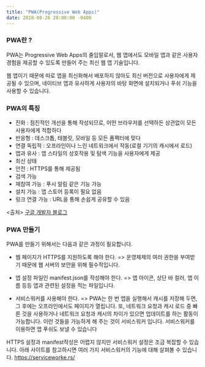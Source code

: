 ```yaml
---
title: "PWA(Progressive Web Apps)"
date: 2018-08-26 20:00:00 -0400
---
```


<h3>PWA란 ?</h3>

PWA는 Progressive Web Apps의 줄임말로서, 웹 앱에서도 모바일 앱과 같은 사용자 경험을 제공할 수 있도록 만들어 주는 최신 웹 앱 기술입니다.

웹 앱이기 때문에 따로 앱을 최신화해서 배포하지 않아도 최신 버전으로 사용자에게 제공될 수 있으며, 네이티브 앱과 유사하게
사용자의 바탕 화면에 설치되거나 푸쉬 기능을 사용할 수 있습니다.

<h3>PWA의 특징</h3>

- 진화 : 점진적인 개선을 통해 작성되므로, 어떤 브라우저를 선택하든 상관없이 모든 사용자에게 적합하다
- 반응형 : 데스크톱, 태블릿, 모바일 등 모든 폼팩터에 맞다
- 연결 독립적 : 오프라인이나 느린 네트워크에서 작동(로컬 기기의 캐시에서 로드)
- 앱과 유사 : 앱 스타일의 상호작용 및 탐색 기능을 사용자에게 제공
- 최신 상태
- 안전 : HTTPS를 통해 제공됨
- 검색 가능
- 재참여 가능 : 푸시 알림 같은 기능 가능
- 설치 가능 : 앱 스토어 등록이 필요 없음
- 링크 연결 가능 : URL을 통해 손쉽게 공유할 수 있음

<츨처> <a href="https://developers.google.com/web/progressive-web-apps/">구글 개발자 블로그</a>

<h3>PWA 만들기</h3>

PWA를 만들기 위해서는 다음과 같은 과정이 필요합니다.

- 웹 페이지가 HTTPS를 지원하도록 해야 한다.
 => 운영체제의 여러 권한을 부여받기 때문에 웹 서버의 보안을 위해 필수적입니다.<br/>
 
- 앱 설정 파일인 manifest.json를 작성해야 한다.
 => 앱 아이콘, 상단 바 컬러, 앱 이름 등등 앱과 관련된 설정을 적는 파일입니다.<br/>
 
- 서비스워커를 사용해야 한다.
 => PWA는 한 번 앱을 실행해서 캐시를 저장해 두면, 그 후에는 오프라인에서도 페이지가 열립니다. 
    또, 네트워크 요청과 캐시 로드 중 빠른 것을 사용하거나 네트워크 요청과 캐시의 차이가 있으면 업데이트를 하는 활동이 가능합니다.
    이런 것들을 가능하게 해 주는 것이 서비스워커 입니다. 서비스워커를 이용하면 앱 푸쉬도 보낼 수 있습니다
 
HTTPS 설정과 manifest작성은 어렵지 않지만 서비스워커 설정은 조금 복잡할 수 있습니다.
아래 사이트를 참고하시면 여러 가지 서비스워커의 기능에 대해 살펴볼 수 있습니다.
<a href="https://serviceworke.rs/">https://serviceworke.rs/</a>

